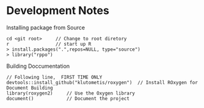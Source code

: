 # Development Notes

Installing package from Source
```
cd <git root>     // Change to root diretory
r                 // start up R
> install.packages(".",repos=NULL, type="source")
> library("rppo")
```

Building Doccumentation
```
// Following line,  FIRST TIME ONLY
devtools::install_github("klutometis/roxygen")  // Install ROxygen for Document Building
library(roxygen2)     // Use the Oxygen library
document()            // Document the project
```
